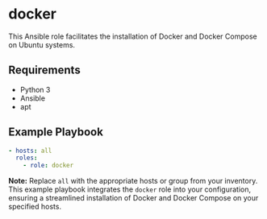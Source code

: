 # docker

This Ansible role facilitates the installation of Docker and Docker Compose on Ubuntu systems.

## Requirements

- Python 3
- Ansible
- apt

## Example Playbook

```yaml
- hosts: all
  roles:
    - role: docker
```

**Note:** Replace `all` with the appropriate hosts or group from your inventory. This example playbook integrates the `docker` role into your configuration, ensuring a streamlined installation of Docker and Docker Compose on your specified hosts.